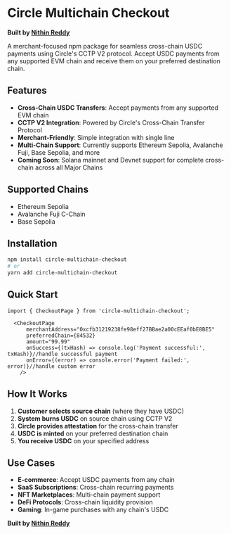 # Circle Multichain Checkout

**Built by [Nithin Reddy](http://github.com/Nith567)**


A merchant-focused npm package for seamless cross-chain USDC payments using Circle's CCTP V2 protocol. Accept USDC payments from any supported EVM chain and receive them on your preferred destination chain.

## Features

- **Cross-Chain USDC Transfers**: Accept payments from any supported EVM chain
- **CCTP V2 Integration**: Powered by Circle's Cross-Chain Transfer Protocol
- **Merchant-Friendly**: Simple integration with single line
- **Multi-Chain Support**: Currently supports Ethereum Sepolia, Avalanche Fuji, Base Sepolia, and more
- **Coming Soon**: Solana mainnet and Devnet support for complete cross-chain across all Major Chains

## Supported Chains

- Ethereum Sepolia
- Avalanche Fuji C-Chain  
- Base Sepolia

## Installation

```bash
npm install circle-multichain-checkout
# or
yarn add circle-multichain-checkout
```

## Quick Start

```tsx
import { CheckoutPage } from 'circle-multichain-checkout';

  <CheckoutPage
      merchantAddress="0xcfb31219238fe98eff27BBae2a00cEEaf0bE8BE5"
      preferredChain={84532}
      amount="99.99"
      onSuccess={(txHash) => console.log('Payment successful:', txHash)}//handle successful payment
      onError={(error) => console.error('Payment failed:', error)}//handle custom error
    />
```


## How It Works

1. **Customer selects source chain** (where they have USDC)
2. **System burns USDC** on source chain using CCTP V2
3. **Circle provides attestation** for the cross-chain transfer
4. **USDC is minted** on your preferred destination chain
5. **You receive USDC** on your specified address


## Use Cases

- **E-commerce**: Accept USDC payments from any chain
- **SaaS Subscriptions**: Cross-chain recurring payments
- **NFT Marketplaces**: Multi-chain payment support
- **DeFi Protocols**: Cross-chain liquidity provision
- **Gaming**: In-game purchases with any chain's USDC



**Built by [Nithin Reddy](http://github.com/Nith567)**
